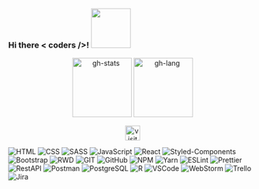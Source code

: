 ### Hi there < coders />! <img src="https://media.giphy.com/media/hvRJCLFzcasrR4ia7z/giphy.gif" height="80">

<p align="center" >
  <img height="120" src="https://github-readme-stats.vercel.app/api?username=daria-kawecka&hide_border=true&bg_color=10,E0C7C7,904e95&title_color=fff&text_color=fff&icon_color=fff&show_icons=true&hide=stars,issues&count_private=true" alt="gh-stats"/>
  <img height="120" src="https://github-readme-stats.vercel.app/api/top-langs?username=daria-kawecka&layout=compact&hide_border=true&bg_color=-20,904e95,E0C7C7&title_color=fff&text_color=fff&icon_color=fff" alt="gh-lang"/>
</p>
<div align="center">
<img height="30" src="https://visitor-badge.laobi.icu/badge?page_id=daria-kawecka" alt="visitors-badge">
</div>
<p align="center">

![HTML](https://img.shields.io/badge/-HTML5-E34F26?style=flat-square&logo=HTML5&logoColor=white)
![CSS](https://img.shields.io/badge/-CSS3-1572B6?style=flat-square&logo=CSS3&logoColor=white)
![SASS](https://img.shields.io/badge/-SASS-CC6699?style=flat-square&logo=SASS&logoColor=white)
![JavaScript](https://img.shields.io/badge/-JavaScript-black?style=flat-square&logo=javascript)
![React](https://img.shields.io/badge/-React-61DAFB?style=flat-square&logo=react&logoColor=white)
![Styled-Components](https://img.shields.io/badge/-Styled%20Components-DB7093?style=flat-square&logo=Styled%20Components&logoColor=white)
![Bootstrap](https://img.shields.io/badge/-Bootstrap-7952B3?style=flat-square&logo=Bootstrap&logoColor=white)
![RWD](https://img.shields.io/badge/-ResponsiveWebDesign-CF202E?style=flat-square)
![GIT](https://img.shields.io/badge/-Git-F44D27?style=flat-square&logo=Git&logoColor=white)
![GitHub](https://img.shields.io/badge/-Github-181717?style=flat-square&logo=GitHub&logoColor=white)
![NPM](https://img.shields.io/badge/-NPM-CB3837?style=flat-square&logo=NPM&logoColor=white)
![Yarn](https://img.shields.io/badge/-Yarn-2C8EBB?style=flat-square&logo=Yarn&logoColor=white)
![ESLint](https://img.shields.io/badge/-ESLint-4B32C3?style=flat-square&logo=ESLint&logoColor=white)
![Prettier](https://img.shields.io/badge/-Prettier-F7B93E?style=flat-square&logo=Prettier&logoColor=white)
![RestAPI](https://img.shields.io/badge/-RestAPI-0E353D?style=flat-square)
![Postman](https://img.shields.io/badge/-Postman-FF6C37?style=flat-square&logo=Postman&logoColor=white)
![PostgreSQL](https://img.shields.io/badge/-PostgreSQL-336791?style=flat-square&logo=PostgreSQL&logoColor=white)
![R](https://img.shields.io/badge/-R-276DC3?style=flat-square&logo=R&logoColor=white)
![VSCode](https://img.shields.io/badge/-Visual%20Studio%20Code-23A9F2?style=flat-square&logo=Visual%20Studio%20Code&logoColor=white)
![WebStorm](https://img.shields.io/badge/-WebStorm-000000?style=flat-square&logo=WebStorm&logoColor=white)
![Trello](https://img.shields.io/badge/-Trello-0079BF?style=flat-square&logo=Trello&logoColor=white)
![Jira](https://img.shields.io/badge/-Jira-0052CC?style=flat-square&logo=Jira&logoColor=white)
</p>

